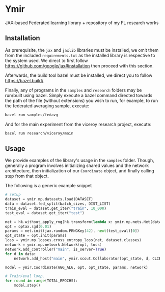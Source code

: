 # Ymir
JAX-based Federated learning library + repository of my FL research works

## Installation
As prerequisite, the `jax` and `jaxlib` libraries must be installed, we omit them from the
included `requirements.txt` as the installed library is respective to the system used. We direct
to first follow https://github.com/google/jax#installation then proceed with this section.

Afterwards, the build tool bazel must be installed, we direct you to follow https://bazel.build/

Finally, any of programs in the `samples` and `research` folders may be run/built using bazel.
Simply execute a bazel command directed towards the path of the file (without extensions) you wish to run,
for example, to run the federated averaging sample, execute:

~~~sh
bazel run samples/fedavg
~~~

And for the main experiment from the viceroy research project, execute:

~~~sh
bazel run research/viceroy/main
~~~

## Usage
We provide examples of the library's usage in the `samples` folder. Though, generally
a program involves initializing shared values and the network architecture, then initialization
of our `Coordinate` object, and finally calling step from that object.

The following is a generic example snippet
~~~python
# setup
dataset = ymir.mp.datasets.load(DATASET)
data = dataset.fed_split(batch_sizes, DIST_LIST)
train_eval = dataset.get_iter("train", 10_000)
test_eval = dataset.get_iter("test")

net = hk.without_apply_rng(hk.transform(lambda x: ymir.mp.nets.Net(dataset.classes)(x)))
opt = optax.sgd(0.01)
params = net.init(jax.random.PRNGKey(42), next(test_eval)[0])
opt_state = opt.init(params)
loss = ymir.mp.losses.cross_entropy_loss(net, dataset.classes)
network = ymir.mp.network.Network(opt, loss)
network.add_controller("main", is_server=True)
for d in data:
    network.add_host("main", ymir.scout.Collaborator(opt_state, d, CLIENT_EPOCHS))

model = ymir.Coordinate(AGG_ALG, opt, opt_state, params, network)

# Train/eval loop.
for round in range(TOTAL_EPOCHS):
    model.step()
~~~
